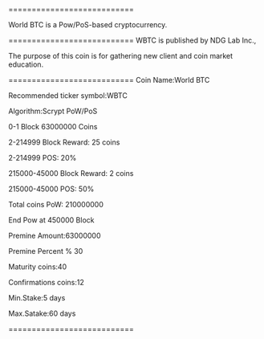 
===========================

World BTC is a Pow/PoS-based cryptocurrency.

===========================
WBTC is published by NDG Lab Inc.,

The purpose of this coin is for gathering new client and coin market education.

===========================
Coin Name:World BTC 

Recommended ticker symbol:WBTC

Algorithm:Scrypt PoW/PoS

0-1 Block 63000000 Coins

2-214999 Block Reward: 25 coins

2-214999 POS: 20%

215000-45000 Block Reward: 2 coins

215000-45000 POS: 50%

Total coins PoW: 210000000

End Pow at 450000 Block

Premine Amount:63000000

Premine Percent % 30

Maturity coins:40

Confirmations coins:12

Min.Stake:5 days

Max.Satake:60 days

===========================
